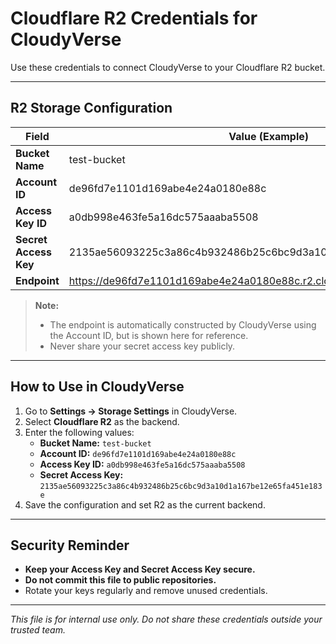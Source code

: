# Cloudflare R2 Credentials for CloudyVerse

Use these credentials to connect CloudyVerse to your Cloudflare R2 bucket.

---

## R2 Storage Configuration

| Field              | Value (Example)                                      |
|--------------------|------------------------------------------------------|
| **Bucket Name**    | test-bucket                                          |
| **Account ID**     | de96fd7e1101d169abe4e24a0180e88c                     |
| **Access Key ID**  | a0db998e463fe5a16dc575aaaba5508                      |
| **Secret Access Key** | 2135ae56093225c3a86c4b932486b25c6bc9d3a10d1a167be12e65fa451e183e |
| **Endpoint**       | https://de96fd7e1101d169abe4e24a0180e88c.r2.cloudflarestorage.com |

> **Note:**
> - The endpoint is automatically constructed by CloudyVerse using the Account ID, but is shown here for reference.
> - Never share your secret access key publicly.

---

## How to Use in CloudyVerse

1. Go to **Settings → Storage Settings** in CloudyVerse.
2. Select **Cloudflare R2** as the backend.
3. Enter the following values:
   - **Bucket Name:** `test-bucket`
   - **Account ID:** `de96fd7e1101d169abe4e24a0180e88c`
   - **Access Key ID:** `a0db998e463fe5a16dc575aaaba5508`
   - **Secret Access Key:** `2135ae56093225c3a86c4b932486b25c6bc9d3a10d1a167be12e65fa451e183e`
4. Save the configuration and set R2 as the current backend.

---

## Security Reminder
- **Keep your Access Key and Secret Access Key secure.**
- **Do not commit this file to public repositories.**
- Rotate your keys regularly and remove unused credentials.

---

*This file is for internal use only. Do not share these credentials outside your trusted team.* 